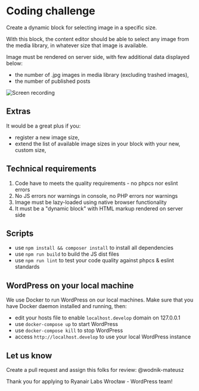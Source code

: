 # Coding challenge

Create a dynamic block for selecting image in a specific size.

With this block, the content editor should be able to select any image from the media library, in whatever size that image is available.

Image must be rendered on server side, with few additional data displayed below:
- the number of .jpg images in media library (excluding trashed images),
- the number of published posts

![Screen recording](./assets/screen-recording.gif)

## Extras

It would be a great plus if you:
- register a new image size,
- extend the list of available image sizes in your block with your new, custom size,

## Technical requirements

1. Code have to meets the quality requirements - no phpcs nor eslint errors
2. No JS errors nor warnings in console, no PHP errors nor warnings
3. Image must be lazy-loaded using native browser functionality
4. It must be a "dynamic block" with HTML markup rendered on server side

## Scripts

- use `npm install && composer install` to install all dependencies
- use `npm run build` to build the JS dist files
- use `npm run lint` to test your code quality against phpcs & eslint standards

## WordPress on your local machine

We use Docker to run WordPress on our local machines. Make sure that you have Docker daemon installed and running, then:

- edit your hosts file to enable `localhost.develop` domain on 127.0.0.1
- use `docker-compose up` to start WordPress
- use `docker-compose kill` to stop WordPress
- access `http://localhost.develop` to use your local WordPress instance

## Let us know

Create a pull request and assign this folks for review: @wodnik-mateusz

Thank you for applying to Ryanair Labs Wrocław - WordPress team!

